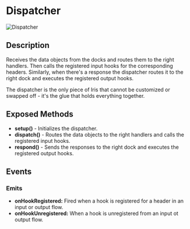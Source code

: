 # Dispatcher

![Dispatcher](http://i.imgur.com/1Lg4L15.png)

## Description

Receives the data objects from the docks and routes them to the right handlers. Then calls the registered input hooks for the corresponding headers.
Similarly, when there's a response the dispatcher routes it to the right dock and executes the registered output hooks. 

The dispatcher is the only piece of Iris that cannot be customized or swapped off - it's the glue that holds everything together.


## Exposed Methods

- **setup()** - Initializes the dispatcher.
- **dispatch()** - Routes the data objects to the right handlers and calls the registered input hooks.
- **respond()** - Sends the responses to the right dock and executes the registered output hooks.


## Events

### Emits
- **onHookRegistered:** Fired when a hook is registered for a header in an input or output flow.
- **onHookUnregistered:** When a hook is unregistered from an input ot output flow.